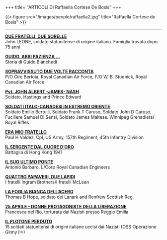 +++
title= "ARTICOLI DI Raffaella Cortese De Bosis"
+++


{{< figure src="/images/people/raffaella2.jpg" title="Raffaella Cortese de Bosis" >}}



***

**[DUE FRATELLI, DUE SORELLE ](</docs/art John Leone ITA.pdf>)**  
John LEONE, soldato statunitense di origine italiana. Famiglia trovata dopo 75 anni


**[GUIDO, ABBI PAZIENZA … ](</docs/Guido Bianchedi italiano.pdf>)**  
Storia di Guido Bianchedi


**[SOPRAVVISSUTO DUE VOLTE RACCONTA ](</docs/art Ciro Bertoia 11.12.pdf>)**  
P/O Ciro Bertoia, Royal Canadian Air Force, F/O  W. B. Studnick, Royal Canadian Air Force


**[Pvt. JOHN ALBERT -JAMES- NASH ](</docs/art Nash 11.12.pdf>)**  
Soldato, Hastings and Prince Edward


**[SOLDATI ITALO-CANADESI IN ESTREMO ORIENTE ](</docs/art Hong Kong.pdf>)**  
Soldato Emilio Bertulli, Soldato Frank T Caruso, Soldato John D Caruso, Fuciliere Samuel Di Sensi, Soldato James Maltese. Winnipeg Grenadiers/ Royal Rifles


**[ERA MIO FRATELLO ](</docs/art ERA MIO FRATELLO.pdf>)**  
Paul H Valdez, Cpl, US Army, 157th Regiment, 45th Infantry Division


**[IL SERGENTE DAL CUORE D’ORO ](</docs/art Sergente Gander.pdf>)**  
Battaglia di Hong Kong 1941


**[IL SUO ULTIMO PONTE ](</docs/art ANTONIO BARBARO 30-9-2020Ita.pdf>)**  
Antonio Barbaro, L/Corp Royal Canadian Engineers


**[QUATTRO PAPAVERI, DUE LAPIDI ](</research/ingram_mclean/>)**  
I fratelli Ingram Brothers/I fratelli McLean 


**[LA FOGLIA BIANCA DELL’ACERO ](</research/brade_hope/>)**  
Thomas B Hope, soldato dei Lanark and Renfrew Scottish Reg.


**[25 APRILE - DONNE PROTAGONISTE DELLA LIBERAZIONE ](</history/donne25apr/>)**  
Francesca del Rio, torturata dai Nazisti presso Reggio Emilia


**[IL PLOTONE PERDUTO ](</docs/art 20180629 - IL PLOTONE PERDUTO.pdf>)**  
15 soldati statunitensi di origini italiane uccisi dai Nazisti (OSS Operazione Ginny II>)







